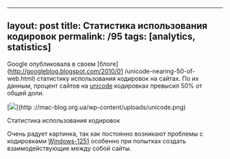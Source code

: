 ---
layout: post
title: Статистика использования кодировок
permalink: /95
tags: [analytics, statistics]
----

Google опубликовала в своем [блоге](http://googleblog.blogspot.com/2010/01
/unicode-nearing-50-of-web.html) статистику использования кодировок на сайтах.
По их данным, процент сайтов на
[unicode](http://ru.wikipedia.org/wiki/Unicode) кодировках превысил 50% от
общей доли.


[![](http://mac-blog.org.ua/wp-content/uploads/unicode-300x225.png)](http
://mac-blog.org.ua/wp-content/uploads/unicode.png)


Статистика использования кодировок


Очень радует картинка, так как постоянно возникают проблемы с кодировками
[Windows-1251](http://ru.wikipedia.org/wiki/Windows-1251) особенно при
попытках создать взаимодействующие между собой сайты.

